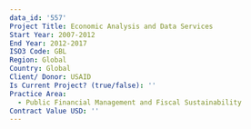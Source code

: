 ```yaml
---
data_id: '557'
Project Title: Economic Analysis and Data Services
Start Year: 2007-2012
End Year: 2012-2017
ISO3 Code: GBL
Region: Global
Country: Global
Client/ Donor: USAID
Is Current Project? (true/false): ''
Practice Area:
  - Public Financial Management and Fiscal Sustainability
Contract Value USD: ''
---
```

